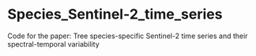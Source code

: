 # Species_Sentinel-2_time_series
Code for the paper: Tree species-specific Sentinel-2 time series and their spectral-temporal variability
